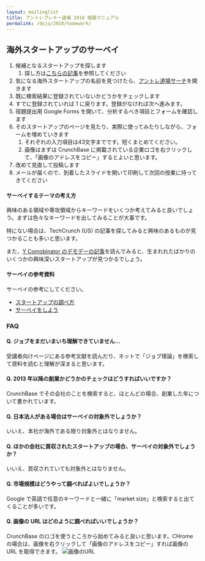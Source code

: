 ```yaml
---
layout: mailinglist
title: アントレプレナー道場 2018 宿題マニュアル
permalink: /dojo/2018/homework/
---
```

## 海外スタートアップのサーベイ

1. 候補となるスタートアップを探します
    1. 探し方は[こちらの記事](https://medium.com/@tumada/web-service-survey-7bceaab2f7c2)を参照してください
1. 気になる海外スタートアップの名前を見つけたら、[アントレ道場サーチ](https://www.hongotechgarage.com/dojo/2018/search/)を開きます
1. 既に検索結果に登録されていないかどうかをチェックします
1. すでに登録されていれば 1 に戻ります。登録がなければ次へ進みます。
1. 宿題提出用 Google Forms を開いて、分析するべき項目とフォームを確認します
1. そのスタートアップのページを見たり、実際に使ってみたりしながら、フォームを埋めていきます
    1. それぞれの入力項目は43文字までです。短くまとめてください。
    1. 画像はまずは CrunchBase に掲載されている企業ロゴを右クリックして、「画像のアドレスをコピー」するとよいと思います。
1. 改めて見直して投稿します
1. メールが届くので、到着したスライドを開いて印刷して次回の授業に持ってきてください

#### サーベイするテーマの考え方

興味のある領域や専攻領域からキーワードをいくつか考えてみると良いでしょう。まずは色々なキーワードを出してみることが大事です。

特にない場合は、TechCrunch (US) の記事を探してみると興味のあるものが見つかることも多いと思います。

また、[Y Comobinator のデモデーの記事](https://jp.techcrunch.com/tag/y-combinator-demo-day/)を読んでみると、生まれれたばかりのいくつかの興味深いスタートアップが見つかるでしょう。


#### サーベイの参考資料

サーベイの参考にしてください。

- [スタートアップの調べ方](https://medium.com/@tumada/web-service-survey-7bceaab2f7c2)
- [サーベイをしよう](https://medium.com/@tumada/startup-idea-survey-3f4e7a5aa2f7)

### FAQ

#### Q. ジョブをまだいまいち理解できていません…

受講者向けページにある参考文献を読んだり、ネットで「ジョブ理論」を検索して資料を読むと理解が深まると思います。

#### Q. 2013 年以降の創業かどうかのチェックはどうすればいいですか？

CrunchBase でその会社のことを検索すると、ほとんどの場合、創業した年について書かれています。

#### Q. 日本法人がある場合はサーベイの対象外でしょうか？

いいえ、本社が海外である限り対象外とはなりません。

#### Q. ほかの会社に買収されたスタートアップの場合、サーベイの対象外でしょうか？

いいえ、買収されていても対象外とはなりません。

#### Q. 市場規模はどうやって調べればよいでしょうか？

Google で英語で任意のキーワードと一緒に「market size」と検索すると出てくることが多いです。


#### Q. 画像の URL はどのように調べればいいでしょうか？

CrunchBase のロゴを使うところから始めてみると良いと思います。CHrome の場合は、画像を右クリックして「画像のアドレスをコピー」すれば画像の URL を取得できます。
![画像のURL](../images/copy_address.PNG)

